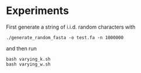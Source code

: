 # Experiments

First generate a string of i.i.d. random characters with

    ./generate_random_fasta -o test.fa -n 1000000

and then run

    bash varying_k.sh
    bash varying_w.sh